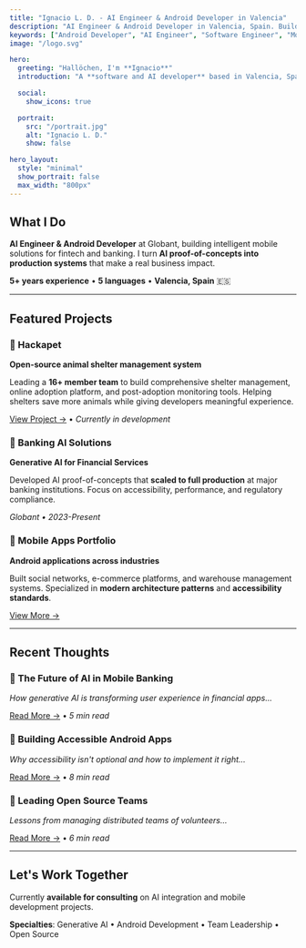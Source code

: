 ```yaml
---
title: "Ignacio L. D. - AI Engineer & Android Developer in Valencia"
description: "AI Engineer & Android Developer in Valencia, Spain. Building intelligent mobile solutions and leading open source projects."
keywords: ["Android Developer", "AI Engineer", "Software Engineer", "Mobile Development", "Kotlin", "Python", "Machine Learning", "Open Source", "Valencia", "Spain", "Software Consultant"]
image: "/logo.svg"

hero:
  greeting: "Hallöchen, I'm **Ignacio**"
  introduction: "A **software and AI developer** based in Valencia, Spain.  \nI build technology that **empowers people**."

  social:
    show_icons: true

  portrait:
    src: "/portrait.jpg"
    alt: "Ignacio L. D."
    show: false

hero_layout:
  style: "minimal"
  show_portrait: false
  max_width: "800px"
---
```


## What I Do

**AI Engineer & Android Developer** at Globant, building intelligent mobile solutions for fintech and banking. I turn **AI proof-of-concepts into production systems** that make a real business impact.

**5+ years experience** • **5 languages** • **Valencia, Spain** 🇪🇸

---

## Featured Projects

### 🐾 Hackapet
**Open-source animal shelter management system**

Leading a **16+ member team** to build comprehensive shelter management, online adoption platform, and post-adoption monitoring tools. Helping shelters save more animals while giving developers meaningful experience.

[View Project →](#) • *Currently in development*

### 🏦 Banking AI Solutions
**Generative AI for Financial Services**

Developed AI proof-of-concepts that **scaled to full production** at major banking institutions. Focus on accessibility, performance, and regulatory compliance.

*Globant • 2023-Present*

### 📱 Mobile Apps Portfolio
**Android applications across industries**

Built social networks, e-commerce platforms, and warehouse management systems. Specialized in **modern architecture patterns** and **accessibility standards**.

[View More →](#)

---

## Recent Thoughts

### 🤖 The Future of AI in Mobile Banking
*How generative AI is transforming user experience in financial apps...*

[Read More →](#) • *5 min read*

### 📱 Building Accessible Android Apps
*Why accessibility isn't optional and how to implement it right...*

[Read More →](#) • *8 min read*

### 🌱 Leading Open Source Teams
*Lessons from managing distributed teams of volunteers...*

[Read More →](#) • *6 min read*

---

## Let's Work Together

Currently **available for consulting** on AI integration and mobile development projects.

**Specialties**: Generative AI • Android Development • Team Leadership • Open Source